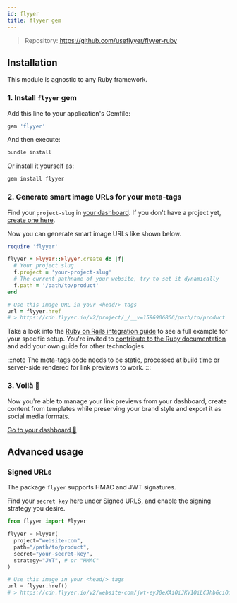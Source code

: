 ```yaml
---
id: flyyer
title: flyyer gem
---
```


> Repository: https://github.com/useflyyer/flyyer-ruby

## Installation

This module is agnostic to any Ruby framework.

### 1. Install `flyyer` gem

Add this line to your application's Gemfile:

```ruby title="Gemfile"
gem 'flyyer'
```

And then execute:

```bash title="Terminal.app"
bundle install
```

Or install it yourself as:

```bash title="Terminal.app"
gem install flyyer
```

### 2. Generate smart image URLs for your meta-tags

Find your `project-slug` in [your dashboard](https://flyyer.io/dashboard/_/projects/_/integrate?ref=docs). If you don't have a project yet, [create one here](https://flyyer.io/get-started?ref=docs).

Now you can generate smart image URLs like shown below.

```ruby
require 'flyyer'

flyyer = Flyyer::Flyyer.create do |f|
  # Your project slug
  f.project = 'your-project-slug'
  # The current pathname of your website, try to set it dynamically
  f.path = '/path/to/product'
end

# Use this image URL in your <head/> tags
url = flyyer.href
# > https://cdn.flyyer.io/v2/project/_/__v=1596906866/path/to/product
```

Take a look into the [Ruby on Rails integration guide](/guides/ruby/rails) to see a full example for your specific setup. You're invited to [contribute to the Ruby documentation](https://github.com/useflyyer/flyyer-docs/tree/main/guides/ruby) and add your own guide for other technologies.

:::note
The meta-tags code needs to be static, processed at build time or server-side rendered for link previews to work.
:::

### 3. Voilà 🎉

Now you're able to manage your link previews from your dashboard, create content from templates while preserving your brand style and export it as social media formats.

[Go to your dashboard 🚀](https://flyyer.io/dashboard/_/projects/_/)

## Advanced usage

### Signed URLs

The package `flyyer` supports HMAC and JWT signatures.

Find your `secret key` [here](https://www.flyyer.io/dashboard/_/projects/_/advanced) under Signed URLS, and enable the signing strategy you desire.

```python {6-7}
from flyyer import Flyyer

flyyer = Flyyer(
  project="website-com",
  path="/path/to/product",
  secret="your-secret-key",
  strategy="JWT", # or "HMAC"
)

# Use this image in your <head/> tags
url = flyyer.href()
# > https://cdn.flyyer.io/v2/website-com/jwt-eyJ0eXAiOiJKV1QiLCJhbGciOiJIUzI1NiJ9.eyJwYXJhbXMiOnsiX19pZCI6ImplYW5zLTEyMyJ9LCJwYXRoIjoiXC9wYXRoXC90b1wvcHJvZHVjdCJ9.X8Vs5SGEA1-3M6bH-h24jhQnbwH95V_G0f-gPhTBTzE?__v=1618283086
```
